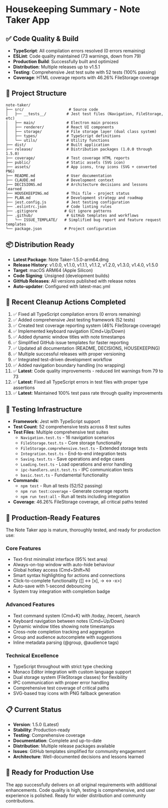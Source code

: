 # Housekeeping Summary - Note Taker App

## ✅ Code Quality & Build
- **TypeScript**: All compilation errors resolved (0 errors remaining)
- **ESLint**: Code quality maintained (73 warnings, down from 79)
- **Production Build**: Successfully built and optimized  
- **Distribution**: Multiple releases up to v1.5.1
- **Testing**: Comprehensive Jest test suite with 52 tests (100% passing)
- **Coverage**: HTML coverage reports with 46.26% FileStorage coverage

## 📁 Project Structure
```
note-taker/
├── src/                    # Source code
│   ├── __tests__/         # Jest test files (Navigation, FileStorage, etc)
│   ├── main/              # Electron main process
│   ├── renderer/          # React UI components
│   ├── storage/           # File storage layer (dual class system)
│   ├── types/             # TypeScript definitions
│   └── utils/             # Utility functions
├── dist/                  # Built application
├── release/               # Distribution packages (1.0.0 through 1.5.0)
├── coverage/              # Test coverage HTML reports
├── public/                # Static assets (SVG icon)
├── assets/                # App icons, tray icons (SVG + converted PNG)
├── README.md              # User documentation
├── CLAUDE.md              # Development context
├── DECISIONS.md           # Architecture decisions and lessons learned
├── HOUSEKEEPING.md        # This file - project status
├── PLAN.md                # Development strategy and roadmap
├── jest.config.js         # Jest testing configuration
├── .eslintrc.json         # Code linting rules
├── .gitignore            # Git ignore patterns
├── .github/               # GitHub templates and workflows
│   └── ISSUE_TEMPLATE/   # Simplified bug report and feature request templates
└── package.json          # Project configuration
```

## 📦 Distribution Ready
- **Latest Package**: Note Taker-1.5.0-arm64.dmg
- **Release History**: v1.0.0, v1.1.0, v1.1.1, v1.1.2, v1.2.0, v1.3.0, v1.4.0, v1.5.0
- **Target**: macOS ARM64 (Apple Silicon)
- **Code Signing**: Unsigned (development builds)
- **GitHub Releases**: All versions published with release notes
- **Auto-updater**: Configured with latest-mac.yml

## 🧹 Recent Cleanup Actions Completed
1. ✅ Fixed all TypeScript compilation errors (0 errors remaining)
2. ✅ Added comprehensive Jest testing framework (52 tests)
3. ✅ Created test coverage reporting system (46% FileStorage coverage)
4. ✅ Implemented keyboard navigation (Cmd+Up/Down)
5. ✅ Added dynamic window titles with note timestamps
6. ✅ Simplified GitHub issue templates for faster reporting
7. ✅ Updated all documentation (README, DECISIONS, HOUSEKEEPING)
8. ✅ Multiple successful releases with proper versioning
9. ✅ Integrated test-driven development workflow
10. ✅ Added navigation boundary handling (no wrapping)
11. ✅ **Latest**: Code quality improvements - reduced lint warnings from 79 to 73
12. ✅ **Latest**: Fixed all TypeScript errors in test files with proper type assertions
13. ✅ **Latest**: Maintained 100% test pass rate through quality improvements

## 🧪 Testing Infrastructure
- **Framework**: Jest with TypeScript support
- **Test Count**: 52 comprehensive tests across 8 test suites
- **Test Files**: Multiple comprehensive test suites
  - `Navigation.test.ts` - 16 navigation scenarios
  - `FileStorage.test.ts` - Core storage functionality
  - `FileStorage.comprehensive.test.ts` - Extended storage tests
  - `Integration.test.ts` - End-to-end integration tests
  - `Saving.test.ts` - Save operations and edge cases
  - `Loading.test.ts` - Load operations and error handling
  - `ipc-handlers.unit.test.ts` - IPC communication tests
  - `basic.test.ts` - Fundamental functionality
- **Commands**: 
  - `npm test` - Run all tests (52/52 passing)
  - `npm run test:coverage` - Generate coverage reports
  - `npm run test:all` - Run all tests including integration
- **Coverage**: 46.26% FileStorage coverage, all critical paths tested

## 🚀 Production-Ready Features
The Note Taker app is mature, thoroughly tested, and ready for production use:

### Core Features
- Text-first minimalist interface (95% text area)
- Always-on-top window with auto-hide behaviour
- Global hotkey access (Cmd+Shift+N)
- Smart syntax highlighting for actions and connections
- Click-to-complete functionality ([] ↔ [x], -> ↔ -x>)
- Auto-save with 1-second debouncing
- System tray integration with completion badge

### Advanced Features  
- Text command system (Cmd+K) with /today, /recent, /search
- Keyboard navigation between notes (Cmd+Up/Down)
- Dynamic window titles showing note timestamps
- Cross-note completion tracking and aggregation
- Group and audience autocomplete with suggestions
- Inline metadata parsing (@group, @audience tags)

### Technical Excellence
- TypeScript throughout with strict type checking  
- Monaco Editor integration with custom language support
- Dual storage system (FileStorage classes) for flexibility
- IPC communication with proper error handling
- Comprehensive test coverage of critical paths
- SVG-based tray icons with PNG fallback generation

## 📋 Current Status
- **Version**: 1.5.0 (Latest)
- **Stability**: Production-ready
- **Testing**: Comprehensive coverage
- **Documentation**: Complete and up-to-date
- **Distribution**: Multiple release packages available
- **Issues**: GitHub templates simplified for community engagement
- **Architecture**: Well-documented decisions and lessons learned

## 🎯 Ready for Production Use
The app successfully delivers on all original requirements with additional enhancements. Code quality is high, testing is comprehensive, and user experience is polished. Ready for wider distribution and community contributions.